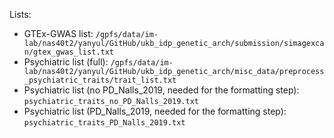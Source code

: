 Lists:

* GTEx-GWAS list: `/gpfs/data/im-lab/nas40t2/yanyul/GitHub/ukb_idp_genetic_arch/submission/simagexcan/gtex_gwas_list.txt`
* Psychiatric list (full): `/gpfs/data/im-lab/nas40t2/yanyul/GitHub/ukb_idp_genetic_arch/misc_data/preprocess_psychiatric_traits/trait_list.txt`
* Psychiatric list (no PD_Nalls_2019, needed for the formatting step): `psychiatric_traits_no_PD_Nalls_2019.txt`
* Psychiatric list (PD_Nalls_2019, needed for the formatting step): `psychiatric_traits_PD_Nalls_2019.txt`

